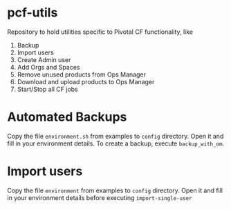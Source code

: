 pcf-utils
=========
Repository to hold utilities specific to Pivotal CF functionality, like

1. Backup
2. Import users
3. Create Admin user
4. Add Orgs and Spaces
5. Remove unused products from Ops Manager
6. Download and upload products to Ops Manager
7. Start/Stop all CF jobs

# Automated Backups
Copy the file `environment.sh` from examples to `config` directory.
Open it and fill in your environment details.
To create a backup, execute `backup_with_om`.

# Import users
Copy the file `environment` from examples to `config` directory.
Open it and fill in your environment details before executing `import-single-user`
